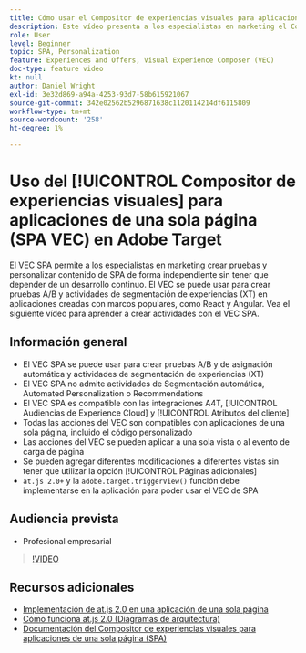 ```yaml
---
title: Cómo usar el Compositor de experiencias visuales para aplicaciones de una sola página (SPA VEC)
description: Este vídeo presenta a los especialistas en marketing el Compositor de experiencias visuales de Adobe Target para aplicaciones de una sola página (SPA VEC). Vea este vídeo para aprender a crear actividades utilizando el VEC SPA.
role: User
level: Beginner
topic: SPA, Personalization
feature: Experiences and Offers, Visual Experience Composer (VEC)
doc-type: feature video
kt: null
author: Daniel Wright
exl-id: 3e32d869-a94a-4253-93d7-58b615921067
source-git-commit: 342e02562b5296871638c1120114214df6115809
workflow-type: tm+mt
source-wordcount: '258'
ht-degree: 1%

---
```


# Uso del [!UICONTROL Compositor de experiencias visuales] para aplicaciones de una sola página (SPA VEC) en Adobe Target

El VEC SPA permite a los especialistas en marketing crear pruebas y personalizar contenido de SPA de forma independiente sin tener que depender de un desarrollo continuo. El VEC se puede usar para crear pruebas A/B y actividades de segmentación de experiencias (XT) en aplicaciones creadas con marcos populares, como React y Angular. Vea el siguiente vídeo para aprender a crear actividades con el VEC SPA.

## Información general

* El VEC SPA se puede usar para crear pruebas A/B y de asignación automática y actividades de segmentación de experiencias (XT)
* El VEC SPA no admite actividades de Segmentación automática, Automated Personalization o Recommendations
* El VEC SPA es compatible con las integraciones A4T, [!UICONTROL Audiencias de Experience Cloud] y [!UICONTROL Atributos del cliente]
* Todas las acciones del VEC son compatibles con aplicaciones de una sola página, incluido el código personalizado
* Las acciones del VEC se pueden aplicar a una sola vista o al evento de carga de página
* Se pueden agregar diferentes modificaciones a diferentes vistas sin tener que utilizar la opción [!UICONTROL Páginas adicionales]
* `at.js 2.0+` y la  `adobe.target.triggerView()` función debe implementarse en la aplicación para poder usar el VEC de SPA

## Audiencia prevista

* Profesional empresarial

>[!VIDEO](https://video.tv.adobe.com/v/26249?quality=12)


## Recursos adicionales

* [Implementación de at.js 2.0 en una aplicación de una sola página](../implementation/implement-atjs-20-in-a-single-page-application.md)
* [Cómo funciona at.js 2.0 (Diagramas de arquitectura)](../implementation/understanding-how-atjs-20-works.md)
* [Documentación del Compositor de experiencias visuales para aplicaciones de una sola página (SPA)](https://experienceleague.adobe.com/docs/target/using/experiences/spa-visual-experience-composer.html?lang=en)
